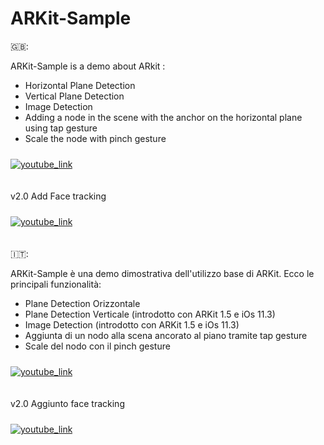 # ARKit-Sample

🇬🇧: 

ARKit-Sample is a demo about ARkit :

- Horizontal Plane Detection
- Vertical Plane Detection
- Image Detection
- Adding a node in the scene with the anchor on the horizontal plane using tap gesture
- Scale the node with pinch gesture

<div style="padding-top:10px;padding-bottom:20px" align="left">
<a href="https://www.youtube.com/watch?v=rjZG91ft3Ig"><img src="https://img.youtube.com/vi/rjZG91ft3Ig/0.jpg" alt="youtube_link"></a>
</div>

v2.0
Add Face tracking
<div style="padding-top:10px;padding-bottom:20px" align="left">
<a href="https://www.youtube.com/watch?v=HcVhpuyE7wU"><img src="https://img.youtube.com/vi/HcVhpuyE7wU/0.jpg" alt="youtube_link"></a>
</div>



 🇮🇹:
 
 ARKit-Sample è una demo dimostrativa dell'utilizzo base di ARKit. Ecco le principali funzionalità:
 
 - Plane Detection Orizzontale
 - Plane Detection Verticale (introdotto con ARKit 1.5 e iOs 11.3)
 - Image Detection (introdotto con ARKit 1.5 e iOs 11.3)
 - Aggiunta di un nodo alla scena ancorato al piano tramite tap gesture
 - Scale del nodo con il pinch gesture
 
 <div style="padding-top:10px;padding-bottom:20px" align="left">
 <a href="https://www.youtube.com/watch?v=rjZG91ft3Ig"><img src="https://img.youtube.com/vi/rjZG91ft3Ig/0.jpg" alt="youtube_link"></a>
 </div>
 
 v2.0
 Aggiunto face tracking 
 <div style="padding-top:10px;padding-bottom:20px" align="left">
 <a href="https://www.youtube.com/watch?v=HcVhpuyE7wU"><img src="https://img.youtube.com/vi/HcVhpuyE7wU/0.jpg" alt="youtube_link"></a>
 </div>
 
 
 
 

